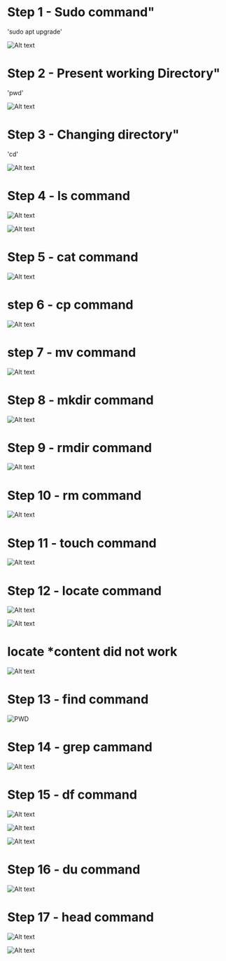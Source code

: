 # Step 1 - Sudo command"

'sudo apt upgrade'

![Alt text](Images/Sudo.png)

# Step 2 - Present working Directory" 

'pwd'

![Alt text](Images/pwd.png)

# Step 3 - Changing directory"

'cd'

![Alt text](Images/CD.png)

# Step 4 - ls command

![Alt text](<Images/ls 1.png>)

![Alt text](<Images/ls 2.png>)

# Step 5 - cat command

![Alt text](Images/cat.png)

# step 6 - cp command

![Alt text](Images/cp.png)

# step 7 - mv command

![Alt text](Images/mv.png)

# Step 8 - mkdir command

![Alt text](Images/mkdir.png)

# Step 9 - rmdir command

![Alt text](Images/rmdir.png)

# Step 10 - rm command

![Alt text](Images/rm.png)

# Step 11 - touch command

![Alt text](Images/touch.png)

# Step 12 - locate command

![Alt text](<Images/locate 1.png>)

![Alt text](<Images/locate 2.png>)

# locate *content did not work

![Alt text](<Images/locate 3.png>)

# Step 13 - find command 

![PWD](Images/find.png)


# Step 14 - grep cammand

![Alt text](Images/grep.png)

# Step 15 - df command

![Alt text](Images/df1.png)


![Alt text](Images/df2.png)

![Alt text](Images/df3.png)

# Step 16 - du command 

![Alt text](<Images/du command.png>)

# Step 17 - head command

![Alt text](<Images/head 1.png>)

![Alt text](Images/head2.png)





